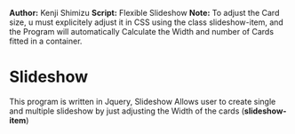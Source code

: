 **Author:** Kenji Shimizu
**Script:** Flexible Slideshow
**Note:** To adjust the Card size, u must explicitely adjust it in CSS
 using the class slideshow-item, and the Program will automatically
 Calculate the Width and number of Cards fitted in a container.

# Slideshow
 This program is written in Jquery, Slideshow Allows user to create single and multiple slideshow by just adjusting the Width of the cards (**slideshow-item**)
 

